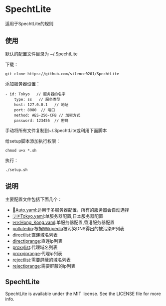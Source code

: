 # SpechtLite
适用于SpechtLite的规则

## 使用 
默认的配置文件目录为 ~/.SpechtLite

下载：

	git clone https://github.com/silence0201/SpechtLite

添加服务器设置：

```
- id: Tokyo   // 服务器的名字  
    type: ss   // 服务类型  
    host: 127.0.0.1   // 地址  
    port: 8080  // 端口
    method: AES-256-CFB // 加密方式
    password: 123456  // 密码
```
手动将所有文件复制到~/.SpechtLite或利用下面脚本
      
给setup脚本添加执行权限：
 	
 	chmod u+x *.sh
 	
执行：
 
 	./setup.sh
 
 	
## 说明
主要配置文件包括下面几个：

- [🏃Auto.yaml](🏃Auto.yaml):适用于多服务器配置，所有的服务器会自动选择
- [🇯🇵Tokyo.yaml](🇯🇵Tokyo.yaml):单服务器配置,日本服务器配置
- [🇭🇰Hong_Kong.yaml](🇭🇰Hong_Kong.yaml):单服务器配置,香港服务器配置
- [pollutedip](pollutedip):根据[Wikipedia](https://zh.m.wikipedia.org/zh-cn/域名服务器缓存污染)被污染DNS得出的被污染IP列表
- [directlist](directlist):直连域名列表
- [directiprange](directiprange):直连ip列表
- [proxylist](proxylist):代理域名列表
- [proxyiprange](proxyiprange):代理ip列表
- [rejectlist](rejectlist):需要屏蔽的域名列表
- [rejectiprange](rejectiprange):需要屏蔽的ip列表

## SpechtLite
SpechtLite is available under the MIT license. See the LICENSE file for more info.

 
 
 
      